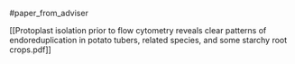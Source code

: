 #paper_from_adviser 

[[Protoplast isolation prior to flow cytometry reveals clear patterns of endoreduplication in potato tubers, related species, and some starchy root crops.pdf]]